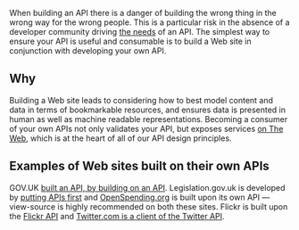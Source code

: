 When building an API there is a danger of building the wrong thing in the wrong way for the wrong people. This is a particular risk in the absence of a developer community driving [the needs](https://www.gov.uk/designprinciples#first) of an API. The simplest way to ensure your API is useful and consumable is to build a Web site in conjunction with developing your own API.

## Why
Building a Web site leads to considering how to best model content and data in terms of bookmarkable resources, and ensures data is presented in human as well as machine readable representations. Becoming a consumer of your own APIs not only validates your API, but exposes services [on The Web](http://www.w3.org/TR/webarch/), which is at the heart of all of our API design principles.

## Examples of Web sites built on their own APIs
GOV.UK [built an API, by building on an API](http://digital.cabinetoffice.gov.uk/2011/09/22/building-apis-building-on-apis/). Legislation.gov.uk is developed by [putting APIs first](http://digital.cabinetoffice.gov.uk/2012/03/30/putting-apis-first-legislation-gov-uk/) and [OpenSpending.org](http://openspending.org/) is built upon its own API — view-source is highly recommended on both these sites. Flickr is built upon the [Flickr API](http://www.flickr.com/services/api/) and [Twitter.com is a client of the Twitter API](http://engineering.twitter.com/2010/09/tech-behind-new-twittercom.html).